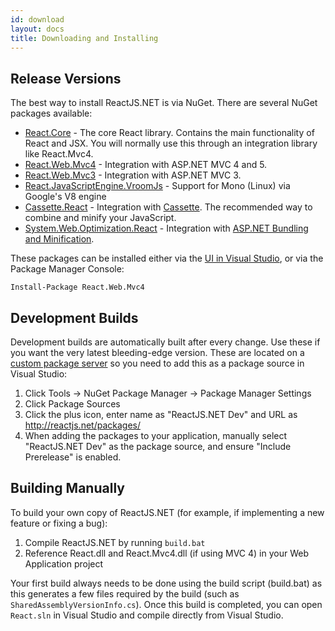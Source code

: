 ```yaml
---
id: download
layout: docs
title: Downloading and Installing
---
```


Release Versions
----------------
The best way to install ReactJS.NET is via NuGet. There are several NuGet
packages available:

 * [React.Core](https://www.nuget.org/packages/React.Core/) - The core React library. Contains the main functionality of
   React and JSX.  You will normally use this through an integration library
   like React.Mvc4.
 * [React.Web.Mvc4](https://www.nuget.org/packages/React.Web.Mvc4/) - Integration with ASP.NET MVC 4 and 5.
 * [React.Web.Mvc3](https://www.nuget.org/packages/React.Web.Mvc3/) - Integration with ASP.NET MVC 3.
 * [React.JavaScriptEngine.VroomJs](https://www.nuget.org/packages/React.JavaScriptEngine.VroomJs/) - Support for Mono (Linux) via Google's V8 engine
 * [Cassette.React](https://www.nuget.org/packages/Cassette.React/) - Integration with [Cassette](http://getcassette.net/). The recommended way to combine and minify your JavaScript.
 * [System.Web.Optimization.React](https://www.nuget.org/packages/System.Web.Optimization.React/) - Integration with
   [ASP.NET Bundling and Minification](http://www.asp.net/mvc/tutorials/mvc-4/bundling-and-minification).

These packages can be installed either via the
[UI in Visual Studio](https://docs.nuget.org/docs/start-here/managing-nuget-packages-using-the-dialog),
or via the Package Manager Console:

```
Install-Package React.Web.Mvc4
```

Development Builds
------------------
Development builds are automatically built after every change. Use these if you
want the very latest bleeding-edge version. These are located on a [custom
package server](http://reactjs.net/packages/) so you need to add this as a
package source in Visual Studio:

1. Click Tools &rarr; NuGet Package Manager &rarr; Package Manager Settings
2. Click Package Sources
3. Click the plus icon, enter name as "ReactJS.NET Dev" and URL as
   http://reactjs.net/packages/
4. When adding the packages to your application, manually select "ReactJS.NET
   Dev" as the package source, and ensure "Include Prerelease" is enabled.

Building Manually
-----------------

To build your own copy of ReactJS.NET (for example, if implementing a new
feature or fixing a bug):

1. Compile ReactJS.NET by running `build.bat`
2. Reference React.dll and React.Mvc4.dll (if using MVC 4) in your Web
   Application project

Your first build always needs to be done using the build script (build.bat) as
this generates a few files required by the build (such as
`SharedAssemblyVersionInfo.cs`). Once this build is completed, you can open
`React.sln` in Visual Studio and compile directly from Visual Studio.
